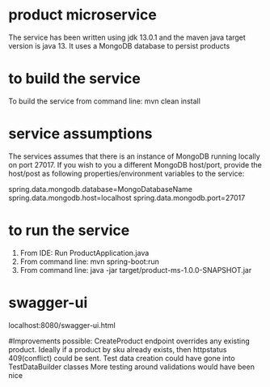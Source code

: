 # product microservice

The service has been written using jdk 13.0.1 and the maven java target version is java 13.
It uses a MongoDB database to persist products

# to build the service

To build the service from command line: mvn clean install

# service assumptions
The services assumes that there is an instance of MongoDB running locally on port 27017.
If you wish to you a different MongoDB host/port, provide the host/post as following properties/environment variables to the service:

spring.data.mongodb.database=MongoDatabaseName
spring.data.mongodb.host=localhost
spring.data.mongodb.port=27017

# to run the service

1) From IDE: Run ProductApplication.java 
2) From command line: mvn spring-boot:run
3) From command line: java -jar target/product-ms-1.0.0-SNAPSHOT.jar

# swagger-ui
localhost:8080/swagger-ui.html

#Improvements possible:
CreateProduct endpoint overrides any existing product. Ideally if a product by sku already exists, then httpstatus 409(conflict) 
could be sent.
Test data creation could have gone into TestDataBuilder classes
More testing around validations would have been nice


